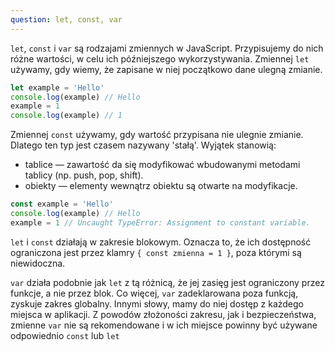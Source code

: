```yaml
---
question: let, const, var
---
```


`let`, `const` i `var` są rodzajami zmiennych w JavaScript. Przypisujemy do nich różne wartości, w celu ich późniejszego wykorzystywania.
Zmiennej `let` używamy, gdy wiemy, że zapisane w niej początkowo dane ulegną zmianie.

```javascript
let example = 'Hello'
console.log(example) // Hello
example = 1
console.log(example) // 1
```

Zmiennej `const` używamy, gdy wartość przypisana nie ulegnie zmianie. Dlatego ten typ jest czasem nazywany 'stałą'.
Wyjątek stanowią:
- tablice — zawartość da się modyfikować wbudowanymi metodami tablicy (np. push, pop, shift).
- obiekty — elementy wewnątrz obiektu są otwarte na modyfikacje.

```javascript
const example = 'Hello'
console.log(example) // Hello
example = 1 // Uncaught TypeError: Assignment to constant variable.
```

`let` i `const` działają w zakresie blokowym. Oznacza to, że ich dostępność ograniczona jest przez klamry `{ const zmienna = 1 }`, poza którymi są niewidoczna.

`var` działa podobnie jak `let` z tą różnicą, że jej zasięg jest ograniczony przez funkcje, a nie przez blok. Co więcej, `var`
zadeklarowana poza funkcją, zyskuje zakres globalny. Innymi słowy, mamy do niej dostęp z każdego miejsca w aplikacji.
Z powodów złożoności zakresu, jak i bezpieczeństwa, zmienne `var` nie są rekomendowane i w ich miejsce powinny być używane odpowiednio `const` lub `let`